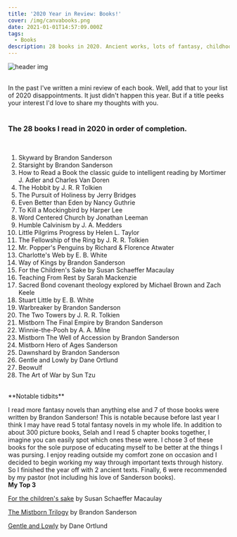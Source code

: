 ```yaml
---
title: '2020 Year in Review: Books!'
cover: /img/canvabooks.png
date: 2021-01-01T14:57:09.000Z
tags:
  - Books
description: 28 books in 2020. Ancient works, lots of fantasy, childhood favorites, and many that helped me learn and grow.
---
```

![header img](/img/canvabooks.png)

<br/>
In the past I&#39;ve written a mini review of each book. Well, add that to your list of 2020 disappointments. It just didn&#39;t happen this year. But if a title peeks your interest I&#39;d love to share my thoughts with you.
<br/>
<br/>

### The 28 books I read in 2020 in order of completion.
<br/>

1. Skyward by Brandon Sanderson
 2. Starsight by Brandon Sanderson
 3. How to Read a Book the classic guide to intelligent reading by Mortimer J. Adler and Charles Van Doren
 4. The Hobbit by J. R. R Tolkien
 5. The Pursuit of Holiness by Jerry Bridges
 6. Even Better than Eden by Nancy Guthrie
 7. To Kill a Mockingbird by Harper Lee
 8. Word Centered Church by Jonathan Leeman
9. Humble Calvinism by J. A. Medders
 10. Little Pilgrims Progress by Helen L. Taylor
 11. The Fellowship of the Ring by J. R. R. Tolkien
 12. Mr. Popper&#39;s Penguins by Richard &amp; Florence Atwater
 13. Charlotte&#39;s Web by E. B. White
 14. Way of Kings by Brandon Sanderson
 15. For the Children&#39;s Sake by Susan Schaeffer Macaulay
 16. Teaching From Rest by Sarah Mackenzie
 17. Sacred Bond covenant theology explored by Michael Brown and Zach Keele
 18. Stuart Little by E. B. White
 19. Warbreaker by Brandon Sanderson
 20. The Two Towers by J. R. R. Tolkien
 21. Mistborn The Final Empire by Brandon Sanderson
 22. Winnie-the-Pooh by A. A. Milne
 23. Mistborn The Well of Accession by Brandon Sanderson
 24. Mistborn Hero of Ages Sanderson
 25. Dawnshard by Brandon Sanderson
 26. Gentle and Lowly by Dane Ortlund
 27. Beowulf
 28. The Art of War by Sun Tzu
<br/>
**Notable tidbits**

I read more fantasy novels than anything else and 7 of those books were written by Brandon Sanderson! This is notable because before last year I think I may have read 5 total fantasy novels in my whole life. In addition to about 300 picture books, Selah and I read 5 chapter books together, I imagine you can easily spot which ones these were. I chose 3 of these books for the sole purpose of educating myself to be better at the things I was pursing. I enjoy reading outside my comfort zone on occasion and I decided to begin working my way through important texts through history. So I finished the year off with 2 ancient texts. Finally, 6 were recommended by my pastor (not including his love of Sanderson books).
<br/>
**My Top 3**

[For the children&#39;s sake](https://www.amazon.com/Childrens-Sake-Foundations-Education-School/dp/1433506955/ref=sr_1_1?crid=1ILZSDJE83URH&dchild=1&keywords=for+the+childrens+sake&qid=1609547978&s=books&sprefix=for+the+chil%2Cstripbooks%2C184&sr=1-1) by Susan Schaeffer Macaulay

[The Mistborn Trilogy](https://www.amazon.com/Mistborn-Trilogy-TPB-Boxed-Set/dp/0765381524/ref=sr_1_2?crid=2EJ11Q8D0SFYO&dchild=1&keywords=the+mistborn+trilogy&qid=1609547913&s=books&sprefix=the+mistborn+%2Cstripbooks%2C179&sr=1-2) by Brandon Sanderson

[Gentle and Lowly](https://www.amazon.com/Gentle-Lowly-Christ-Sinners-Sufferers/dp/1433566133/ref=sxts_sxwds-bia-wc-rsf-lq2a1_0?crid=TM72V3LFGQTA&cv_ct_cx=gentle+and+lowly&dchild=1&keywords=gentle+and+lowly&pd_rd_i=1433566133&pd_rd_r=82856920-2bc9-4939-b580-13450fbbbe14&pd_rd_w=RsZiQ&pd_rd_wg=MT4ob&pf_rd_p=52f9c563-bb87-44f4-9d9d-e1c03402d90f&pf_rd_r=CHEDXXE60YWC4887TSS5&psc=1&qid=1609547775&sprefix=gentle%2Caps%2C194&sr=1-1-d3e58e83-6458-471c-a87e-175495b96a10) by Dane Ortlund
